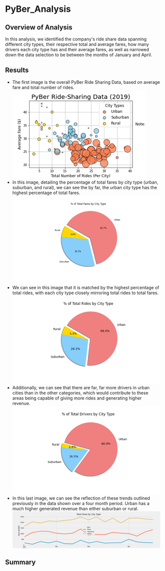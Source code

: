 # PyBer_Analysis

## Overview of Analysis
In this analysis, we identified the company's ride share data spanning different city types, their respective total and average fares, how many drivers each city type has and their average fares, as well as narrowed down the data selection to be between the months of January and April.

## Results
* The first image is the overall PyBer Ride Sharing Data, based on average fare and total number of rides.
![Fig1](/analysis/Fig1.png)
* In this image, detailing the percentage of total fares by city type (urban, suburban, and rural), we can see the by far, the urban city type has the highest percentage of total fares.
![Fig5](/analysis/Fig5.png)
* We can see in this image that it is matched by the highest percentage of total rides, with each city type closely mirroring total rides to total fares.
![Fig6](/analysis/Fig6.png)
* Additionally, we can see that there are far, far more drivers in urban cities than in the other categories, which would contribute to these areas being capable of giving more rides and generating higher revenue.
![Fig7](/analysis/Fig7.png)
* In this last image, we can see the reflection of these trends outlined previously in the data shown over a four month period. Urban has a much higher generated revenue than either suburban or rural.
![PyBer_fare_summary](/analysis/PyBer_fare_summary.png)

## Summary
